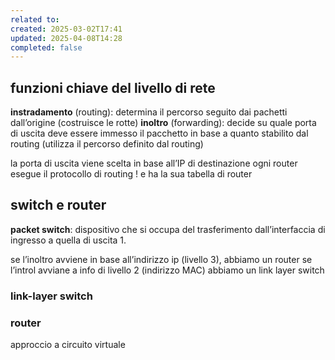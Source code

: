 ```yaml
---
related to: 
created: 2025-03-02T17:41
updated: 2025-04-08T14:28
completed: false
---
```

## funzioni chiave del livello di rete
**instradamento** (routing): determina il percorso seguito dai pachetti dall’origine (costruisce le rotte)
**inoltro** (forwarding): decide su quale porta di uscita deve essere immesso il pacchetto in base a quanto stabilito dal routing (utilizza il percorso definito dal routing)


la porta di uscita viene scelta in base all’IP di destinazione
ogni router esegue il protocollo di routing ! e ha la sua tabella di router
## switch e router
**packet switch**: dispositivo che si occupa del trasferimento dall’interfaccia di ingresso a quella di uscita
1. 

se l’inoltro avviene in base all’indirizzo ip (livello 3), abbiamo un router
se l’introl avviane a info di livello 2 (indirizzo MAC) abbiamo un link layer switch
### link-layer switch
### router


approccio a circuito virtuale